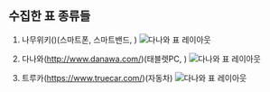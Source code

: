 ## 수집한 표 종류들

1. 나무위키()(스마트폰, 스마트밴드, )
![다나와 표 레이아웃](https://github.com/lukaskorea/Graduateproject_Teamscikitlove/blob/main/table_image_namu_wiki.PNG?raw=true)

2. 다나와(http://www.danawa.com/)(태블렛PC, )
![다나와 표 레이아웃](https://github.com/lukaskorea/Graduateproject_Teamscikitlove/blob/main/table_image_danawa.PNG?raw=true)

3. 트루카(https://www.truecar.com/)(자동차)
![다나와 표 레이아웃](https://github.com/lukaskorea/Graduateproject_Teamscikitlove/blob/main/table_image_truecar.PNG?raw=true)